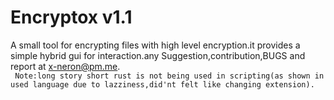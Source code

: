 # Encryptox v1.1
 A small tool for encrypting files with high level encryption.it provides a simple hybrid gui for interaction.any Suggestion,contribution,BUGS and report at x-neron@pm.me.
 <br>
` Note:long story short rust is not being used in scripting(as shown in used language due to lazziness,did'nt felt like changing extension).`
